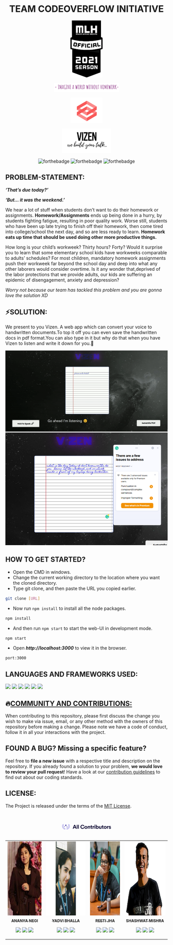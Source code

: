 
<h1 align="center"><b> TEAM CODEOVERFLOW INITIATIVE </b></h1>
<p align="center">
    <a href="" target="_blank">
        <img width="20%" height="15%" src="mlh2.png" alt="">
    </a>
</p>
<div align = "center">
 <img width="40%" height="30%" src="/images/homework-removebg-preview.png" alt="">
</div>

<p align="center">
    <a href="" target="_blank">
        <img width="20%" height="20%" src="img.png" alt="">
    </a>
</p>
<p align="center">
    <a href="" target="_blank">
        <img width="30%" height="50%" src="vl.png" alt="">
    </a>
   </p>
        
  <div align="center">  
    
  ![forthebadge](https://forthebadge.com/images/badges/made-with-javascript.svg)
  ![forthebadge](https://forthebadge.com/images/badges/built-with-love.svg)
  ![forthebadge](https://forthebadge.com/images/badges/uses-brains.svg)
  

</div>
</p>

## PROBLEM-STATEMENT:
***‘That’s due today?’***

***‘But… it was the weekend.’***

We hear a lot of stuff when students don’t want to do their homework or assignments. **Homework/Assignments** ends up being done in a hurry, by students fighting fatigue, resulting in poor quality work. Worse still, students who have been up late trying to finish off their homework, then come tired into college/school the next day, and so are less ready to learn. **Homework eats up time that should be used doing other more productive things.**

How long is your child’s workweek? Thirty hours? Forty? Would it surprise you to learn that some elementary school kids have workweeks comparable to adults’ schedules? For most children, mandatory homework assignments push their workweek far beyond the school day and deep into what any other laborers would consider overtime. Is it any wonder that,deprived of the labor protections that we provide adults, our kids are suffering an epidemic of disengagement, anxiety and depression?

*Worry not because our team has tackled this problem and you are gonna love the solution XD*

## ⚡SOLUTION:

We present to you Vizen. A web app which can convert your voice to handwritten documents.To top it off you can even save the handwritten docs in pdf format.You can also type in it but why do that when you have Vizen to listen and write it down for you.💙

![](https://github.com/AnanyaNegi/VIZEN-TeamCodeoverflow/blob/main/mintt.gif)
![](https://github.com/AnanyaNegi/VIZEN-TeamCodeoverflow/blob/main/lolol.png)

## HOW TO GET STARTED?

- Open the CMD in windows.
- Change the current working directory to the location where you want the cloned directory.
- Type git clone, and then paste the URL you copied earlier.

```sh
git clone [URL]
```

- Now run `npm install` to install all the node packages.

```sh
npm install
```

- And then run `npm start` to start the web-UI in development mode. 

```sh
npm start
```
- Open ***http://localhost:3000*** to view it in the browser.
```sh
port:3000
```
## LANGUAGES AND FRAMEWORKS USED:

 <div>
 <img src="https://img.shields.io/badge/javascript%20-%23323330.svg?&style=for-the-badge&logo=javascript&logoColor=%23F7DF1E"/>
 <img src="https://img.shields.io/badge/html5%20-%23E34F26.svg?&style=for-the-badge&logo=html5&logoColor=white"/>
 <img src="https://img.shields.io/badge/css3%20-%231572B6.svg?&style=for-the-badge&logo=css3&logoColor=white"/>
 <img src="https://img.shields.io/badge/react%20-%2320232a.svg?&style=for-the-badge&logo=react&logoColor=%2361DAFB"/>
 <img src="https://img.shields.io/badge/git%20-%23F05033.svg?&style=for-the-badge&logo=git&logoColor=white"/>
 <img src="https://img.shields.io/badge/node.js%20-%2343853D.svg?&style=for-the-badge&logo=node.js&logoColor=white"/>
 </div>

## 🔥[COMMUNITY AND CONTRIBUTIONS:](https://github.com/AnanyaNegi/Vizen-Codeoverflow/blob/main/CONTRIBUTING.md)
When contributing to this repository, please first discuss the change you wish to make via issue, email, or any other method with the owners of this repository before making a change. Please note we have a code of conduct, follow it in all your interactions with the project.

## FOUND A BUG? Missing a specific feature?

Feel free to **file a new issue** with a respective title and description on the repository. If you already found a solution to your problem, **we would love to review your pull request**! Have a look at our [contribution guidelines](https://github.com/AnanyaNegi/Vizen-Codeoverflow/blob/main/CONTRIBUTING.md) to find out about our coding standards.


## LICENSE:
The Project is released under the terms of the [MIT License](LICENSE).

</br>
</br>

<div align="center">
    <a href="https://allcontributors.org">
        <img width="30%" height="50%" src="xd.svg" alt="✨ All Contributors ✨" width="800px" />
    </a>
</div>

</br>

<table>
  <tr>
       <td align="center"><a href="https://github.com/AnanyaNegi"><img src="/images/ananya.jpeg" width="210px;" height="230px;" alt=""/><br /><sub><b>ANANYA NEGI</b></sub></a><br /><p align="center">
    
   <a href="https://www.linkedin.com/in/ananya-negi-42922018a" alt="Linkedin"><img src="https://raw.githubusercontent.com/jayehernandez/jayehernandez/3f5402efef9a0ae89211a6e04609558e862ca616/readme/linkedin-fill.svg"></a>
    <a href="mailto:ananya4negi@gmail.com" alt="Contact me"><img src="https://raw.githubusercontent.com/jayehernandez/jayehernandez/3f5402efef9a0ae89211a6e04609558e862ca616/readme/mail-fill.svg"></a>
    <a href="https://medium.com/@ananya4negi" alt="My site"><img src="https://raw.githubusercontent.com/jayehernandez/jayehernandez/3f5402efef9a0ae89211a6e04609558e862ca616/readme/external-link-line.svg"></a>
  </p>
</td>
      
   <td align="center"><a href="https://github.com/yadvi12"><img src="/images/60046892.jpg" width="270px;" height="230px;" alt=""/><br /><sub><b>YADVI BHALLA</b></sub></a><br />
    <p align="center">
   
   <a href="https://www.linkedin.com/in/yadvibhalla1210" alt="Linkedin"><img src="https://raw.githubusercontent.com/jayehernandez/jayehernandez/3f5402efef9a0ae89211a6e04609558e862ca616/readme/linkedin-fill.svg"></a>
    <a href="mailto:yadvibhalla2002@gmail.com" alt="Contact me"><img src="https://raw.githubusercontent.com/jayehernandez/jayehernandez/3f5402efef9a0ae89211a6e04609558e862ca616/readme/mail-fill.svg"></a>
    <a href="https://medium.com/@iivday21" alt="My site"><img src="https://raw.githubusercontent.com/jayehernandez/jayehernandez/3f5402efef9a0ae89211a6e04609558e862ca616/readme/external-link-line.svg"></a>
  </p>

</td>
   
   <td align="center"><a href="https://github.com/Reeti1605"><img src="/images/WhatsApp Image 2020-10-09 at 1.25.32 PM.jpeg" width="210px;" height="230px;"  alt=""/><br /><sub><b>REETI JHA</b></sub></a><br />
<p align="center">
    
   <a href="https://www.linkedin.com/in/reeti-jha-9672691b4/" alt="Linkedin"><img src="https://raw.githubusercontent.com/jayehernandez/jayehernandez/3f5402efef9a0ae89211a6e04609558e862ca616/readme/linkedin-fill.svg"></a>
    <a href="mailto:jha.reeti@gmail.com" alt="Contact me"><img src="https://raw.githubusercontent.com/jayehernandez/jayehernandez/3f5402efef9a0ae89211a6e04609558e862ca616/readme/mail-fill.svg"></a>
    <a href="https://github.com/Reeti1605/Webportfolio" alt="My site"><img src="https://raw.githubusercontent.com/jayehernandez/jayehernandez/3f5402efef9a0ae89211a6e04609558e862ca616/readme/external-link-line.svg"></a>
  </p>
</td>
   
   <td align="center"><a href="https://github.com/ampsteric"><img src="/images/shashwat.png" width="240px"; height="230px;" alt=""/><br /><sub><b>SHASHWAT MISHRA</b></sub></a><br />
<p align="center">
   
   <a href="https://www.linkedin.com/in/shashwat-mishra-699bab194/" alt="Linkedin"><img src="https://raw.githubusercontent.com/jayehernandez/jayehernandez/3f5402efef9a0ae89211a6e04609558e862ca616/readme/linkedin-fill.svg"></a>
    <a href="mailto:ampsteric@gmail.com" alt="Contact me"><img src="https://raw.githubusercontent.com/jayehernandez/jayehernandez/3f5402efef9a0ae89211a6e04609558e862ca616/readme/mail-fill.svg"></a>
    <a href="http://shashwat-mishra.surge.sh/" alt="My site"><img src="https://raw.githubusercontent.com/jayehernandez/jayehernandez/3f5402efef9a0ae89211a6e04609558e862ca616/readme/external-link-line.svg"></a>
  </p>
</td>
    </tr>
    </table>

